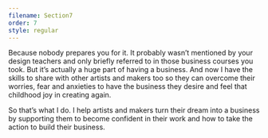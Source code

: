 ```yaml
---
filename: Section7
order: 7
style: regular
---
```

Because nobody prepares you for it. It probably wasn’t mentioned by your design teachers and only briefly referred to in those business courses you took. But it’s actually a huge part of having a business. And now I have the skills to share with other artists and makers too so they can overcome their worries, fear and anxieties to have the business they desire and feel that childhood joy in creating again.

So that’s what I do. I help artists and makers turn their dream into a business by supporting them to become confident in their work and how to take the action to build their business.